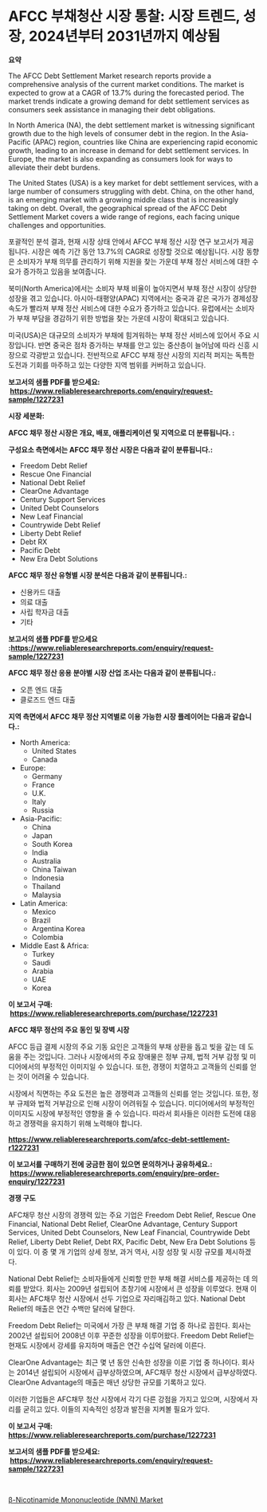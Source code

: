 <p><h1>AFCC 부채청산 시장 통찰: 시장 트렌드, 성장, 2024년부터 2031년까지 예상됨</h1></p><p><strong>요약</strong></p>
<p><p>The AFCC Debt Settlement Market research reports provide a comprehensive analysis of the current market conditions. The market is expected to grow at a CAGR of 13.7% during the forecasted period. The market trends indicate a growing demand for debt settlement services as consumers seek assistance in managing their debt obligations.</p><p>In North America (NA), the debt settlement market is witnessing significant growth due to the high levels of consumer debt in the region. In the Asia-Pacific (APAC) region, countries like China are experiencing rapid economic growth, leading to an increase in demand for debt settlement services. In Europe, the market is also expanding as consumers look for ways to alleviate their debt burdens.</p><p>The United States (USA) is a key market for debt settlement services, with a large number of consumers struggling with debt. China, on the other hand, is an emerging market with a growing middle class that is increasingly taking on debt. Overall, the geographical spread of the AFCC Debt Settlement Market covers a wide range of regions, each facing unique challenges and opportunities.</p><p>포괄적인 분석 결과, 현재 시장 상태 안에서 AFCC 부채 정산 시장 연구 보고서가 제공됩니다. 시장은 예측 기간 동안 13.7%의 CAGR로 성장할 것으로 예상됩니다. 시장 동향은 소비자가 부채 의무를 관리하기 위해 지원을 찾는 가운데 부채 정산 서비스에 대한 수요가 증가하고 있음을 보여줍니다.</p><p>북미(North America)에서는 소비자 부채 비율이 높아지면서 부채 정산 시장이 상당한 성장을 겪고 있습니다. 아시아-태평양(APAC) 지역에서는 중국과 같은 국가가 경제성장속도가 빨라져 부채 정산 서비스에 대한 수요가 증가하고 있습니다. 유럽에서는 소비자가 부채 부담을 경감하기 위한 방법을 찾는 가운데 시장이 확대되고 있습니다.</p><p>미국(USA)은 대규모의 소비자가 부채에 힘겨워하는 부채 정산 서비스에 있어서 주요 시장입니다. 반면 중국은 점차 증가하는 부채를 안고 있는 중산층이 늘어남에 따라 신흥 시장으로 각광받고 있습니다. 전반적으로 AFCC 부채 정산 시장의 지리적 퍼지는 독특한 도전과 기회를 마주하고 있는 다양한 지역 범위를 커버하고 있습니다.</p></p>
<p><strong>보고서의 샘플 PDF를 받으세요: &nbsp;<a href="https://www.reliableresearchreports.com/enquiry/request-sample/1227231">https://www.reliableresearchreports.com/enquiry/request-sample/1227231</a></strong></p>
<p><strong>시장 세분화:</strong></p>
<p><strong> AFCC 채무 정산 시장은 개요, 배포, 애플리케이션 및 지역으로 더 분류됩니다. :</strong></p>
<p><strong>구성요소 측면에서는 AFCC 채무 정산 시장은 다음과 같이 분류됩니다.:</strong></p>
<p><ul><li>Freedom Debt Relief</li><li>Rescue One Financial</li><li>National Debt Relief</li><li>ClearOne Advantage</li><li>Century Support Services</li><li>United Debt Counselors</li><li>New Leaf Financial</li><li>Countrywide Debt Relief</li><li>Liberty Debt Relief</li><li>Debt RX</li><li>Pacific Debt</li><li>New Era Debt Solutions</li></ul></p>
<p><strong> AFCC 채무 정산 유형별 시장 분석은 다음과 같이 분류됩니다.:</strong></p>
<p><ul><li>신용카드 대출</li><li>의료 대출</li><li>사립 학자금 대출</li><li>기타</li></ul></p>
<p><strong>보고서의 샘플 PDF를 받으세요 :<a href="https://www.reliableresearchreports.com/enquiry/request-sample/1227231">https://www.reliableresearchreports.com/enquiry/request-sample/1227231</a></strong></p>
<p><strong> AFCC 채무 정산 응용 분야별 시장 산업 조사는 다음과 같이 분류됩니다.:</strong></p>
<p><ul><li>오픈 엔드 대출</li><li>클로즈드 엔드 대출</li></ul></p>
<p><strong>지역 측면에서 AFCC 채무 정산 지역별로 이용 가능한 시장 플레이어는 다음과 같습니다.:</strong></p>
<p><ul>
    <li>
        North America:
        <ul>
            <li>United States</li>
            <li>Canada</li>
        </ul>
    </li>
    <li>
        Europe:
        <ul>
            <li>Germany</li>
            <li>France</li>
            <li>U.K.</li>
            <li>Italy</li>
            <li>Russia</li>
        </ul>
    </li>
    <li>
        Asia-Pacific:
        <ul>
            <li>China</li>
            <li>Japan</li>
            <li>South Korea</li>
            <li>India</li>
            <li>Australia</li>
            <li>China Taiwan</li>
            <li>Indonesia</li>
            <li>Thailand</li>
            <li>Malaysia</li>
        </ul>
    </li>
    <li>
        Latin America:
        <ul>
            <li>Mexico</li>
            <li>Brazil</li>
            <li>Argentina Korea</li>
            <li>Colombia</li>
        </ul>
    </li>
    <li>
        Middle East & Africa:
        <ul>
            <li>Turkey</li>
            <li>Saudi</li>
            <li>Arabia</li>
            <li>UAE</li>
            <li>Korea</li>
        </ul>
    </li>
    </ul></p>
<p><strong>이 보고서 구매: &nbsp;<a href="https://www.reliableresearchreports.com/purchase/1227231">https://www.reliableresearchreports.com/purchase/1227231</a></strong></p>
<p><strong>AFCC 채무 정산의 주요 동인 및 장벽 시장</strong></p>
<p><p>AFCC 등급 결제 시장의 주요 기동 요인은 고객들의 부채 상환을 돕고 빚을 갚는 데 도움을 주는 것입니다. 그러나 시장에서의 주요 장애물은 정부 규제, 법적 거부 감정 및 미디어에서의 부정적인 이미지일 수 있습니다. 또한, 경쟁이 치열하고 고객들의 신뢰를 얻는 것이 어려울 수 있습니다.</p><p>시장에서 직면하는 주요 도전은 높은 경쟁력과 고객들의 신뢰를 얻는 것입니다. 또한, 정부 규제와 법적 거부감으로 인해 시장이 어려워질 수 있습니다. 미디어에서의 부정적인 이미지도 시장에 부정적인 영향을 줄 수 있습니다. 따라서 회사들은 이러한 도전에 대응하고 경쟁력을 유지하기 위해 노력해야 합니다.</p></p>
<p><strong><a href="https://www.reliableresearchreports.com/afcc-debt-settlement-r1227231">https://www.reliableresearchreports.com/afcc-debt-settlement-r1227231</a></strong></p>
<p><strong>이 보고서를 구매하기 전에 궁금한 점이 있으면 문의하거나 공유하세요.: &nbsp;<a href="https://www.reliableresearchreports.com/enquiry/pre-order-enquiry/1227231">https://www.reliableresearchreports.com/enquiry/pre-order-enquiry/1227231</a></strong></p>
<p><strong>경쟁 구도</strong></p>
<p><p>AFC채무 청산 시장의 경쟁력 있는 주요 기업은 Freedom Debt Relief, Rescue One Financial, National Debt Relief, ClearOne Advantage, Century Support Services, United Debt Counselors, New Leaf Financial, Countrywide Debt Relief, Liberty Debt Relief, Debt RX, Pacific Debt, New Era Debt Solutions 등이 있다. 이 중 몇 개 기업의 상세 정보, 과거 역사, 시장 성장 및 시장 규모를 제시하겠다.</p><p>National Debt Relief는 소비자들에게 신뢰할 만한 부채 해결 서비스를 제공하는 데 의뢰를 받았다. 회사는 2009년 설립되어 초창기에 시장에서 큰 성장을 이루었다. 현재 이 회사는 AFC채무 청산 시장에서 선두 기업으로 자리매김하고 있다. National Debt Relief의 매출은 연간 수백만 달러에 달한다.</p><p>Freedom Debt Relief는 미국에서 가장 큰 부채 해결 기업 중 하나로 꼽힌다. 회사는 2002년 설립되어 2008년 이후 꾸준한 성장을 이루어왔다. Freedom Debt Relief는 현재도 시장에서 강세를 유지하며 매출은 연간 수십억 달러에 이른다.</p><p>ClearOne Advantage는 최근 몇 년 동안 신속한 성장을 이룬 기업 중 하나이다. 회사는 2014년 설립되어 시장에서 급부상하였으며, AFC채무 청산 시장에서 급부상하였다. ClearOne Advantage의 매출은 매년 상당한 규모를 기록하고 있다.</p><p>이러한 기업들은 AFC채무 청산 시장에서 각기 다른 강점을 가지고 있으며, 시장에서 자리를 굳히고 있다. 이들의 지속적인 성장과 발전을 지켜볼 필요가 있다.</p></p>
<p><strong>이 보고서 구매: &nbsp; <a href="https://www.reliableresearchreports.com/purchase/1227231">https://www.reliableresearchreports.com/purchase/1227231</a></strong></p>
<p><strong>보고서의 샘플 PDF를 받으세요: &nbsp;<a href="https://www.reliableresearchreports.com/enquiry/request-sample/1227231">https://www.reliableresearchreports.com/enquiry/request-sample/1227231</a></strong><strong></strong></p>
<p>&nbsp;</p>
<p><p><a href="https://nifty-kite-d51.notion.site/Nicotinamide-Mononucleotide-NMN-Market-Size-CAGR-Trends-2024-2030-cd1183e1cac54f98bd0e105e1f3faf1e">β-Nicotinamide Mononucleotide (NMN) Market</a></p></p>